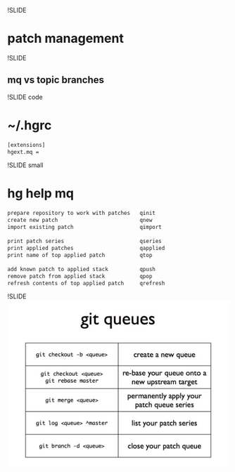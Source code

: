 !SLIDE

# patch management #

!SLIDE

## mq vs topic branches ##

!SLIDE code

# ~/.hgrc #

	[extensions]
	hgext.mq = 

!SLIDE small

# hg help mq #

	prepare repository to work with patches   qinit
	create new patch                          qnew
	import existing patch                     qimport

	print patch series                        qseries
	print applied patches                     qapplied
	print name of top applied patch           qtop

	add known patch to applied stack          qpush
	remove patch from applied stack           qpop
	refresh contents of top applied patch     qrefresh
	
!SLIDE
![](img/GitQueues.227.jpg)
